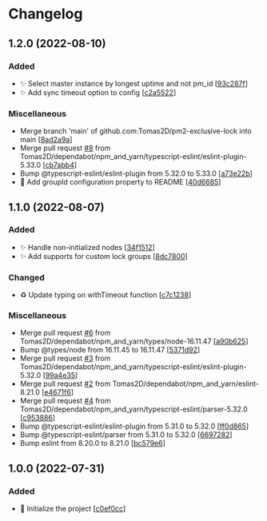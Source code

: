 # Changelog

<a name="1.2.0"></a>
## 1.2.0 (2022-08-10)

### Added

- ✨ Select master instance by longest uptime and not pm_id [[93c287f](https://github.com/Tomas2D/pm2-exclusive-lock/commit/93c287fd5c2b36d574abd20d589ae6fe8192f02f)]
- ✨ Add sync timeout option to config [[c2a5522](https://github.com/Tomas2D/pm2-exclusive-lock/commit/c2a552238e2d4e21f461887060fc9eee9b445291)]

### Miscellaneous

-  Merge branch &#x27;main&#x27; of github.com:Tomas2D/pm2-exclusive-lock into main [[8ad2a9a](https://github.com/Tomas2D/pm2-exclusive-lock/commit/8ad2a9aceddb0c9cce2a19901c48f6cb771e5b3a)]
-  Merge pull request [#8](https://github.com/Tomas2D/pm2-exclusive-lock/issues/8) from Tomas2D/dependabot/npm_and_yarn/typescript-eslint/eslint-plugin-5.33.0 [[cb7abb4](https://github.com/Tomas2D/pm2-exclusive-lock/commit/cb7abb49a408e5451cd6c978b915b95cc30997e4)]
-  Bump @typescript-eslint/eslint-plugin from 5.32.0 to 5.33.0 [[a73e22b](https://github.com/Tomas2D/pm2-exclusive-lock/commit/a73e22b22c109d4ec05004f6f3be2d272b1d623b)]
- 📝 Add groupId configuration property to README [[40d6685](https://github.com/Tomas2D/pm2-exclusive-lock/commit/40d668573609aa9f414163826049cfbe11b46db7)]


<a name="1.1.0"></a>
## 1.1.0 (2022-08-07)

### Added

- ✨ Handle non-initialized nodes [[34f1512](https://github.com/Tomas2D/pm2-exclusive-lock/commit/34f151274f91bac9f9352bf80817c81506d8da5b)]
- ✨ Add supports for custom lock groups [[8dc7800](https://github.com/Tomas2D/pm2-exclusive-lock/commit/8dc7800326f07bd3962a790d72083f76c4f0a4b6)]

### Changed

- ♻️ Update typing on withTimeout function [[c7c1238](https://github.com/Tomas2D/pm2-exclusive-lock/commit/c7c1238fb985bc1cb1f7558c8ca99fa03e39f24d)]

### Miscellaneous

-  Merge pull request [#6](https://github.com/Tomas2D/pm2-exclusive-lock/issues/6) from Tomas2D/dependabot/npm_and_yarn/types/node-16.11.47 [[a90b625](https://github.com/Tomas2D/pm2-exclusive-lock/commit/a90b625fc230e3f3597e22e60bc8b72255a7cb37)]
-  Bump @types/node from 16.11.45 to 16.11.47 [[5371d92](https://github.com/Tomas2D/pm2-exclusive-lock/commit/5371d924edb144e74064b2d98efbff7a0d8e6a21)]
-  Merge pull request [#3](https://github.com/Tomas2D/pm2-exclusive-lock/issues/3) from Tomas2D/dependabot/npm_and_yarn/typescript-eslint/eslint-plugin-5.32.0 [[99a4e35](https://github.com/Tomas2D/pm2-exclusive-lock/commit/99a4e3589034fe8155d099c9a31e61a6206f5fcb)]
-  Merge pull request [#2](https://github.com/Tomas2D/pm2-exclusive-lock/issues/2) from Tomas2D/dependabot/npm_and_yarn/eslint-8.21.0 [[e4671f6](https://github.com/Tomas2D/pm2-exclusive-lock/commit/e4671f6832de0823199171a8cc799673b0b1c524)]
-  Merge pull request [#4](https://github.com/Tomas2D/pm2-exclusive-lock/issues/4) from Tomas2D/dependabot/npm_and_yarn/typescript-eslint/parser-5.32.0 [[c953886](https://github.com/Tomas2D/pm2-exclusive-lock/commit/c95388656d5b4515f71ae95fb70a46f57018dec1)]
-  Bump @typescript-eslint/eslint-plugin from 5.31.0 to 5.32.0 [[ff0d865](https://github.com/Tomas2D/pm2-exclusive-lock/commit/ff0d8657b3500a83b65df96bdd034df84caf5431)]
-  Bump @typescript-eslint/parser from 5.31.0 to 5.32.0 [[6697282](https://github.com/Tomas2D/pm2-exclusive-lock/commit/66972820093ac2a9c786a9574031f6e7cdc42ba0)]
-  Bump eslint from 8.20.0 to 8.21.0 [[bc579e6](https://github.com/Tomas2D/pm2-exclusive-lock/commit/bc579e6f97170bcdb622b0dad838a9e00eea6610)]


<a name="1.0.0"></a>
## 1.0.0 (2022-07-31)

### Added

- 🎉 Initialize the project [[c0ef0cc](https://github.com/Tomas2D/pm2-exclusive-lock/commit/c0ef0cc87e22a61501955960141220fdddde54ed)]


